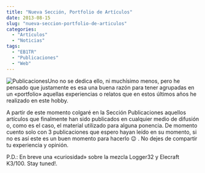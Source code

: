 ```yaml
---
title: "Nueva Sección, Portfolio de Artículos"
date: 2013-08-15
slug: "nueva-seccion-portfolio-de-articulos"
categories:
  - "Artículos"
  - "Noticias"
tags:
  - "EB1TR"
  - "Publicaciones"
  - "Web"
---
```


![Publicaciones](http://eb1tr.info/wp-content/uploads/2013/08/Publicaciones.jpg)Uno no se dedica ello, ni muchísimo menos, pero he pensado que justamente es esa una buena razón para tener agrupadas en un «portfolio» aquellas experiencias o relatos que en estos últimos años he realizado en este hobby.

A partir de este momento colgaré en la Sección Publicaciones aquellos artículos que finalmente han sido publicados en cualquier medio de difusión o, como es el caso, el material utilizado para alguna ponencia. De momento cuento solo con 3 publicaciones que espero hayan leído en su momento, si no es así este es un buen momento para hacerlo 😉 . No dejes de compartir tu experiencia y opinión.

P.D.: En breve una «curiosidad» sobre la mezcla Logger32 y Elecraft K3/100. Stay tuned!.

